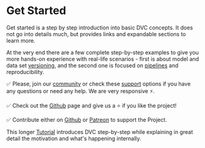# Get Started

Get started is a step by step introduction into basic DVC concepts. It does not 
go into details much, but provides links and expandable sections to learn more.

At the very end there are a few complete step-by-step examples to give you
more hands-on experience with real-life scenarios - first is about model and
data set [versioning](/doc/get-started/example-versioning), and the second one
is focused on [pipelines](/doc/get-started/example-pipeline) and
reproducibility.

✅ Please, join our [community](/chat) or check these [support](/support)
options if you have any questions or need any help. We are very responsive ⚡.

✅ Check out the [Github](https://github.com/iterative/dvc) page and give us a ⭐
if you like the project!

✅ Contribute either on [Github](https://github.com/iterative/dvc) or
[Patreon](https://www.patreon.com/DVCorg/overview) to support the Project.

This longer [Tutorial](/doc/tutorial) introduces DVC step-by-step while
explaining in great detail the motivation and what's happening internally.
